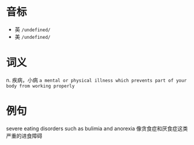 # 音标

- 英 `/undefined/`
- 美 `/undefined/`

# 词义

n. 疾病，小病
`a mental or physical illness which prevents part of your body from working properly`

# 例句

severe eating disorders such as bulimia and anorexia
像贪食症和厌食症这类严重的进食障碍



